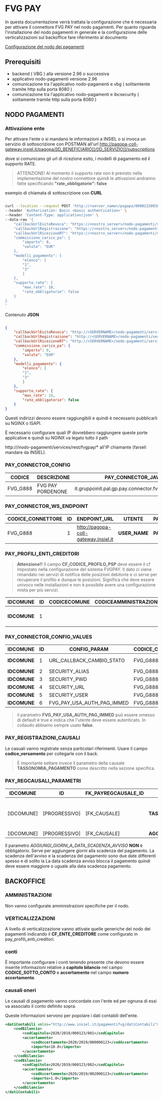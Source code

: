 # FVG PAY

In questa documentazione verrà trattata la configurazione che è necessaria per attivare il connettore FVG PAY nel nodo pagamenti.
Per quanto riguarda l'installazione del nodo pagamenti in generale e la configurazione delle verticalizzazioni sul backoffice fare riferimento al documento

[Configurazione del nodo dei pagamenti](./configurazione-nodo-pagamenti.md)

## Prerequisiti

- backend ( VBG ) alla versione 2.96 o successiva
- applicativo nodo-pagamenti versione 2.96
- comunicazione tra l'applicativo nodo-pagamenti e vbg ( solitamtente tramite http sulla porta 8080 )
- comunicazione tra l'applicativo nodo-pagamenti e ibcsecurity ( solitamente tramite http sulla porta 8080 )

## NODO PAGAMENTI

### Attivazione ente

Per attivare l'ente o si mandano le informazioni a INSIEL o si invoca un servizio di sottoscrizione con POSTMAN all'url
<http://pagopa-coll-gateway.insiel.it/pagopa/[ID_BENEFICIARIO]]/[ID_SERVIZIO]]/subscriptions>

dove si comunicano gli url di ricezione esito, i modelli di pagamento ed il supporto RATE.

> ATTENZIONE! Al momento il supporto rate non è previsto nella implementazione del nostro connettore quindi le attivazioni andranno fatte specificando  **"rate_obbligatorie": false**

esempio di chiamata di sottoscrizione con **CURL**

```bash

curl --location --request POST 'http://<server_name>/pagopa/80002150938/209680002150938/subscriptions' \
--header 'Authorization: Basic <basic authentication>' \
--header 'Content-Type: application/json' \
--data-raw '{
    "callbackUrlEsitoRevoca": "https://<nostro_server>/nodo-pagamenti/services/rest/fvgpay/notificaEsitiRevoca",
    "callbackUrlRegistrazione": "https://<nostro_server>/nodo-pagamenti/services/rest/fvgpay/notificaEsitiRegistrazione",
    "callbackUrlRicezioneRT": "https://<nostro_server>/nodo-pagamenti/services/rest/fvgpay/notificaEsitiPagamento",
    "commissione_carico_pa": {
        "importo": 0,
        "valuta": "EUR"
    },
    "modelli_pagamento": {
        "elenco": [
        "1",
        "3"
        ]
    },
    "supporto_rate": {    
        "max_rate": 10,
        "rate_obbligatorie": false    
    }
}
'
```

Contenuto **JSON**

```json

{
    "callbackUrlEsitoRevoca": "http://<SERVERNAME>/nodo-pagamenti/services/rest/fvgpay/notificaEsitiRevoca",
    "callbackUrlRegistrazione": "http://<SERVERNAME>/nodo-pagamenti/services/rest/fvgpay/notificaEsitiRegistrazione",
    "callbackUrlRicezioneRT": "http://<SERVERNAME>/nodo-pagamenti/services/rest/fvgpay/notificaEsitiPagamento",
    "commissione_carico_pa": {
        "importo": 0,
        "valuta": "EUR"
    },
    "modelli_pagamento": {
        "elenco": [
        "1",
        "3"
        ]
    },
    "supporto_rate": {    
        "max_rate": 10,
        "rate_obbligatorie": false    
    }
}

```

Questi indirizzi devono essere raggiungibili e quindi è necessario pubblicarli su NGINX o ISAPI.

È necessario configurare quali IP dovrebbero raggiungere queste porte applicative e quindi su NGINX va legato tutto il path

http://<SERVERNAME>/nodo-pagamenti/services/rest/fvgpay/* all'IP chiamante (farseli mandare da INSIEL).

### PAY_CONNECTOR_CONFIG

CODICE|DESCRIZIONE|PAY_CONNECTOR_JAVA_CLASS|WS_URL|WS_USR|WS_PWD|WS_TIMEOUT|URL_PORTALE_PAGAMENTI|PWD_PORTALE_PAGAMENTI|IN_WS_TIMEOUT|IN_WS_PWD|IN_WS_USR|FK_WS_CARICAMENTO|FK_WS_ANNULLAMENTO|FK_WS_VERIFICA|FK_WS_ATTIVA_SESSIONE|FK_WS_AVVISO|FK_WS_NOTIFICA|FK_WS_SECURITY|APPLICATION_CODE|FK_WS_FATTURA|FK_WS_RICEVUTA|FK_WS_IUV
---|---|---|---|---|---|---|---|---|---|---|---|---|---|---|---|---|---|---|---|---|---|---
FVG_G888|FVG PAY PORDENONE|it.gruppoinit.pal.gp.pay.connector.fvgpay.FvgPayConnector|||||<http://ponline.regione.fvg.it/FVGPaymentGateway/Login>|||||1|1|1|1|1||||||

### PAY_CONNECTOR_WS_ENDPOINT

CODICE_CONNETTORE|ID|ENDPOINT_URL|UTENTE|PASSWORD|TIMEOUT|DESCRIZIONE|QUARTZ_SCHEDULE|FLAG_SOLO_SCHEDULATO|MAX_CHIAMATE|FLAG_SPEGNI_SCHEDULER
---|---|---|---|---|---|---|---|---|---|---
FVG_G888|1|<http://pagopa-coll-gateway.insiel.it>|**USER_NAME**|**PASSWORD**|180000|Base Path dei Servizi rest||0||0

### PAY_PROFILI_ENTI_CREDITORI

> **Attenzione!!** Il campo **CF_CODICE_PROFILO_PSP** deve essere il cf impostato nella configurazione del sistema FVGPAY. Il dato ci viene rimandato nei servizi di notifica delle posizioni debitorie e ci serve per recuperare il profilo e dunque le posizioni. Significa che deve essere univoco nelle installazioni e non è possibile avere una configurazione mista per più servizi.

IDCOMUNE|ID|CODICECOMUNE|CODICEAMMINISTRAZIONE|SOFTWARE|CBILL|CC_POSTALE|CF_CODICE_PROFILO|CODICE_CONNETTORE|FK_CUSALE_REG_DEFAULT|ID_APP_PSP|CF_CODICE_PROFILO_PSP|URL_ESITO_PAGAMENTO|URL_ANNULLAMENTO_PAGAMENTO|CODICE_SEGREGAZIONE|APPLICATION_CODE|CF_ENTE_QRCODE_PAGOPA
---|---|---|---|---|---|---|---|---|---|---|---|---|---|---|---|---
**IDCOMUNE**|1|||TT|||80002150938|FVG_G888|1|209680002150938|80002150938|<https://devel3.init.gruppoinit.it/nodo-pagamenti/esitoSessionePagamento/80002150938?esito=1>|<https://devel3.init.gruppoinit.it/nodo-pagamenti/esitoSessionePagamento/80002150938?esito=0>|||80002150938

### PAY_CONNECTOR_CONFIG_VALUES

IDCOMUNE|ID|CONFIG_PARAM|CODICE_CONNETTORE|VALORE
---|---|---|---|---
**IDCOMUNE**|1|URL_CALLBACK_CAMBIO_STATO|FVG_G888|<http://10.10.45.64:8080/api-backend/services/rest-auth-token/nodo-pagamenti/posizione-debitoria/aggiorna-stato>
**IDCOMUNE**|2|SECURITY_ALIAS|FVG_G888|**ALIAS_ENTE**
**IDCOMUNE**|3|SECURITY_PWD|FVG_G888|**password_security**
**IDCOMUNE**|4|SECURITY_URL|FVG_G888|<http://devel9:8080/ibcsecurity/services/sigeproSecurity.wsdl>
**IDCOMUNE**|5|SECURITY_USER|FVG_G888|NODO_PAGAMENTI
**IDCOMUNE**|6|FVG_PAY_USA_AUTH_PAG_IMMED|FVG_G888|true

> il parametro **FVG_PAY_USA_AUTH_PAG_IMMED** può essere omesso di default è true e indica che l'utente deve essere autenticato. In collaudo abbiamo sempre usato **false**.

### PAY_REGISTRAZIONI_CAUSALI

Le casuali vanno registrate senza particolari riferimenti. Usare il campo **codice_versamento** per collegarle con il back.
> È importante settare invece il parametro della causale **TASSONOMIA_PAGAMENTO** come descritto nella sezione specifica.

### PAY_REGCAUSALI_PARAMETRI

IDCOMUNE|ID|FK_PAYREGCAUSALE_ID|CHIAVE|VALORE
---|---|---|---|---
[IDCOMUNE]|[PROGRESSIVO]|[FK_CAUSALE]|**TASSONOMIA_PAGAMENTO**|[**codice tassonomia assegnato da FVG PAY**]
[IDCOMUNE]|[PROGRESSIVO]|[FK_CAUSALE]|**AGGIUNGI_GIORNI_A_DATA_SCADENZA_AVVISO**|2

Il parametro *AGGIUNGI_GIORNI_A_DATA_SCADENZA_AVVISO* **NON** è obbligatorio.
Serve per aggiungere giorni alla scadenza del pagamento.
La scadenza dell'avviso e la scadenza del pagamento sono due date differenti spesso e di solito la La data scadenza avviso blocca il pagamento quindi deve essere maggiore o uguale alla data scadenza pagamento.

## BACKOFFICE

### AMMINISTRAZIONI

Non vanno configurate amministrazioni specifiche per il nodo.

### VERTICALIZZAZIONI

A livello di verticalizzazione vanno attivate quelle generiche del nodo dei pagamenti indicando il **CF_ENTE_CREDITORE** come configurato in pay_profili_enti_creditori.

### conti

È importante configurare i conti tenendo presente che devono essere inserite informazioni relative a **capitolo bilancio** nel campo **CODICE_SOTTO_CONTO** e **accertamento** nel campo **numero accertamento**.

### causali oneri

Le causali di pagamento vanno concordate con l'ente ed per ognuna di essi va associato il conto definito sopra.

Queste informazioni servono per popolare i dati contabili dell'ente.

```xml
<datiContabili xmlns="http://www.insiel.it/pagamentifvg/datiContabili">
    <codBilancio>
        <codCapitolo>2020/2019/000123/001</codCapitolo>
        <accertamento>
            <codAccertamento>2020/2019/000000123</codAccertamento>
            <importo>10.0</importo>
        </accertamento>
    </codBilancio>
    <codBilancio>
        <codCapitolo>2020/2019/000123/002</codCapitolo>
        <accertamento>
            <codAccertamento>2020/2019/002000123</codAccertamento>
            <importo>1.0</importo>
        </accertamento>
    </codBilancio>
</datiContabili>
```
